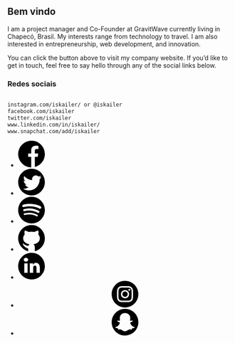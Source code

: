 ## Bem vindo

I am a project manager and Co-Founder at GravitWave currently living in Chapecó, Brasil. My interests range from technology to travel. I am also interested in entrepreneurship, web development, and innovation.

You can click the button above to visit my company website. If you’d like to get in touch, feel free to say hello through any of the social links below.


### Redes sociais

```markdown

instagram.com/iskailer/ or @iskailer
facebook.com/iskailer
twitter.com/iskailer
www.linkedin.com/in/iskailer/
www.snapchat.com/add/iskailer

```
<section class="social-links inset"><ul class="inline"><li><a class="social-link" title="Visit me on Facebook" href="https://facebook.com/iskailer" target="_blank" rel="noopener noreferrer"><span class="SVGInline"><svg class="SVGInline-svg" xmlns="http://www.w3.org/2000/svg" style="height: 60px;" viewBox="0 0 1000 1000"><path d="M1000 500c0 233-159 429-375 484V604h107l18-125H625V369c0-36 18-56 55-56h79V196s-37-8-90-8c-120 0-180 67-180 166v125H375v125h114v396C218 994 0 772 0 500 0 224 224 0 500 0s500 224 500 500z"></path></svg></span></a></li><li><a class="social-link" title="Visit me on Twitter" href="https://twitter.com/iskailer" target="_blank" rel="noopener noreferrer"><span class="SVGInline"><svg class="SVGInline-svg" xmlns="http://www.w3.org/2000/svg" style="height: 60px;" style="height: 60px;" viewBox="0 0 1000 1000"><path d="M1000 500c0 277-223 500-500 500S0 777 0 500 223 0 500 0s500 223 500 500zM875 317c-25 11-53 18-82 22 30-17 51-45 61-79-28 17-57 28-89 35-25-28-62-45-103-45-78 0-141 63-141 142 0 10 1 22 3 32-118-5-223-62-294-149-11 22-18 46-18 72 0 50 24 93 62 118-23 0-45-7-64-18v2c0 69 49 126 114 140-12 3-24 4-37 4-9 0-19-1-27-2 18 57 71 95 132 96-48 38-108 65-176 65-11 0-23-1-33-2 62 40 138 62 217 62 262 0 404-216 404-404v-18c28-19 51-45 71-73z"></path></svg></span></a></li><li><a class="social-link" title="Visit me on Spotify" href="https://open.spotify.com/user/iskailer" target="_blank" rel="noopener noreferrer"><span class="SVGInline"><svg class="SVGInline-svg" xmlns="http://www.w3.org/2000/svg" style="height: 60px;" viewBox="0 0 1000 1000"><path d="M0 500c0 277 224 500 500 500s500-223 500-500S776 0 500 0 0 223 0 500zm797-56c-115-68-258-85-376-85-75 0-141 9-206 26-4 2-9 3-14 3-27 0-47-23-47-47 0-20 14-39 33-45 72-21 153-31 232-31 137 0 297 22 425 98 14 9 22 23 22 40 0 27-23 47-47 47-8 0-15-2-22-6zm0 120c0 23-17 40-39 40-7 0-14-2-21-6-99-59-214-83-324-83-58 0-119 7-174 24-3 1-8 2-12 2-21 0-38-17-38-40 0-16 10-31 26-36 69-22 138-29 199-29 129 0 257 31 364 94 11 9 19 20 19 34zm-63 143c0 16-15 30-31 30-6 0-12-2-18-6-75-46-164-68-251-69-63-1-125 7-187 21-2 1-4 1-7 1-16 0-31-15-31-31 0-15 9-27 25-31 63-13 123-23 189-23 110 0 211 26 296 78 10 8 15 17 15 30z"></path></svg></span></a></li><li><a class="social-link" title="Visit me on GitHub" href="https://github.com/iskailer" target="_blank" rel="noopener noreferrer"><span class="SVGInline"><svg class="SVGInline-svg" xmlns="http://www.w3.org/2000/svg" style="height: 60px;" viewBox="0 0 1000 1000"><path d="M1000 508c0 232-160 429-375 485V862c0-41-10-98-52-131 134-20 239-99 239-223 0-51-21-102-58-144 11-47 17-105-4-148-53 5-106 32-145 56-33-8-67-14-105-14s-73 6-106 14c-39-24-91-51-144-56-21 43-16 101-5 148-37 42-57 93-57 144 0 124 105 203 239 223-20 15-32 36-40 57-105 2-189-81-190-81-5-4-12-5-16-2-6 3-9 10-7 16 2 5 44 124 201 172v100C160 937 0 740 0 508 0 233 223 8 500 8c275 0 500 225 500 500z"></path></svg></span></a></li><li><a class="social-link" title="Visit me on LinkedIn" href="https://www.linkedin.com/in/iskailer" target="_blank" rel="noopener noreferrer"><span class="SVGInline"><svg class="SVGInline-svg" xmlns="http://www.w3.org/2000/svg" style="height: 60px;" viewBox="0 0 1000 1000"><path d="M1000 500c0 277-223 500-500 500S0 777 0 500 223 0 500 0s500 223 500 500zM375 260c-1-41-32-73-83-73-50 0-83 32-83 73s32 73 82 73h1c51 0 83-32 83-73zm-21 136H229v354h125V396zm458 166c0-114-56-187-146-187-50 0-87 30-104 75l-4-54H434c1 13 3 83 3 83v271h125V562c0-50 23-83 62-83 38 0 63 20 63 83v188h125V562z"></path></svg></span></a></li><li><a class="social-link" title="Visit me on Instagram" href="https://instagram.com/iskailer" target="_blank" rel="noopener noreferrer"><span class="SVGInline"><svg class="SVGInline-svg" width="1000" height="1001" viewBox="-56 -369 1000 1001" xmlns="http://www.w3.org/2000/svg" style="height: 60px;"><path d="M444 631c276.142 0 500-223.858 500-500S720.142-369 444-369-56-145.142-56 131s223.858 500 500 500zm.406-800.81c-81.586 0-91.816.345-123.857 1.807-31.976 1.46-53.814 6.537-72.922 13.964-19.754 7.677-36.507 17.95-53.208 34.65-16.7 16.7-26.973 33.454-34.65 53.208-7.425 19.108-12.504 40.945-13.962 72.92C144.346 38.78 144 49.01 144 130.595s.346 91.815 1.808 123.856c1.458 31.976 6.537 53.814 13.963 72.922 7.677 19.754 17.95 36.507 34.65 53.208 16.7 16.7 33.454 26.973 53.208 34.65 19.108 7.425 40.946 12.504 72.92 13.962C352.59 430.654 362.82 431 444.407 431c81.584 0 91.814-.346 123.856-1.808 31.975-1.458 53.812-6.537 72.92-13.962 19.754-7.677 36.507-17.95 53.21-34.65 16.7-16.7 26.97-33.454 34.648-53.208 7.426-19.108 12.504-40.946 13.963-72.92 1.462-32.042 1.807-42.272 1.807-123.857 0-81.585-.345-91.815-1.807-123.857-1.46-31.975-6.537-53.812-13.963-72.92-7.677-19.754-17.95-36.507-34.65-53.21-16.7-16.7-33.454-26.97-53.208-34.647-19.108-7.426-40.945-12.504-72.92-13.963-32.042-1.462-42.272-1.807-123.856-1.807zm0 54.127c80.21 0 89.712.306 121.39 1.75 29.288 1.337 45.194 6.23 55.78 10.345 14.022 5.45 24.03 11.96 34.54 22.472 10.513 10.51 17.023 20.518 22.472 34.54 4.114 10.586 9.008 26.492 10.344 55.78 1.445 31.678 1.75 41.18 1.75 121.39 0 80.212-.305 89.714-1.75 121.39-1.336 29.29-6.23 45.196-10.344 55.78-5.45 14.023-11.96 24.03-22.472 34.542-10.51 10.513-20.518 17.022-34.54 22.472-10.586 4.114-26.492 9.008-55.78 10.343-31.673 1.447-41.173 1.753-121.39 1.753-80.218 0-89.717-.306-121.39-1.752-29.29-1.334-45.196-6.228-55.78-10.342-14.023-5.45-24.03-11.96-34.542-22.472s-17.022-20.52-22.472-34.54c-4.114-10.586-9.008-26.493-10.343-55.782-1.447-31.676-1.753-41.178-1.753-121.39 0-80.21.306-89.712 1.752-121.39 1.334-29.288 6.228-45.194 10.342-55.78 5.45-14.022 11.96-24.03 22.472-34.54 10.512-10.513 20.52-17.023 34.54-22.472 10.586-4.114 26.493-9.008 55.782-10.344 31.676-1.445 41.178-1.75 121.39-1.75zm0 346.413c-55.304 0-100.136-44.832-100.136-100.135 0-55.304 44.832-100.135 100.136-100.135 55.303 0 100.134 44.83 100.134 100.135 0 55.303-44.83 100.135-100.134 100.135zm0-254.397c-85.198 0-154.263 69.065-154.263 154.262s69.065 154.262 154.263 154.262c85.196 0 154.26-69.065 154.26-154.262S529.603-23.667 444.407-23.667zm196.405-6.095c0 19.91-16.14 36.048-36.048 36.048s-36.048-16.14-36.048-36.048c0-19.91 16.14-36.05 36.048-36.05 19.91 0 36.05 16.14 36.05 36.05z" fill-rule="evenodd"></path></svg></span></a></li><li><a class="social-link" title="Visit me on Snapchat" href="https://snapchat.com/add/iskailer" target="_blank" rel="noopener noreferrer"><span class="SVGInline"><svg class="SVGInline-svg" width="1000" height="1000" viewBox="-171 -32 1000 1000" xmlns="http://www.w3.org/2000/svg" style="height: 60px;"><path d="M329 968c276.142 0 500-223.858 500-500S605.142-32 329-32s-500 223.858-500 500S52.858 968 329 968zm4.47-159.388c-1.89 0-3.704-.073-5.52-.146-1.162.073-2.396.146-3.63.146-42.992 0-70.66-19.535-97.312-38.416-18.445-13-35.8-25.345-56.353-28.758-10.02-1.67-19.97-2.47-29.556-2.47-17.357 0-31.01 2.688-40.96 4.65-6.1 1.16-11.327 2.177-15.25 2.177-4.138 0-8.64-.87-10.6-7.552-1.672-5.81-2.906-11.402-4.14-16.848-3.05-13.943-5.23-22.585-11.04-23.456-68.262-10.53-87.797-24.91-92.08-35.077-.582-1.452-.945-2.905-1.018-4.357-.218-3.92 2.542-7.407 6.39-7.988 104.864-17.284 151.922-124.47 153.882-129.046.073-.145.146-.218.146-.363 6.39-13 7.697-24.33 3.776-33.552-7.19-16.993-30.646-24.4-46.186-29.338-3.777-1.235-7.408-2.324-10.24-3.486-31.01-12.273-33.623-24.836-32.388-31.226 2.106-10.893 16.702-18.52 28.467-18.52 3.267 0 6.1.582 8.495 1.672 13.943 6.536 26.507 9.876 37.4 9.876 14.96 0 21.495-6.318 22.367-7.117-.364-7.117-.872-14.525-1.308-22.15-3.122-49.6-6.97-111.18 8.715-146.402C192.22 135.348 292 127.142 321.411 127.142c.727 0 12.927-.145 12.927-.145h1.744c29.483 0 129.41 8.206 176.466 113.723 15.686 35.22 11.837 96.875 8.715 146.402l-.145 2.18c-.436 6.897-.872 13.58-1.235 20.042.726.8 6.754 6.535 20.334 7.044 10.31-.362 22.22-3.703 35.22-9.803 3.848-1.815 8.06-2.178 10.965-2.178 4.43 0 8.86.87 12.563 2.395l.218.073c10.53 3.703 17.43 11.11 17.574 18.808.145 7.262-5.374 18.155-32.606 28.903-2.832 1.088-6.39 2.25-10.24 3.485-15.54 4.938-38.997 12.418-46.186 29.338-3.92 9.223-2.687 20.552 3.776 33.55.073.146.145.22.145.364 1.96 4.575 48.945 111.69 153.88 129.046 3.85.653 6.61 4.066 6.465 7.988a11.678 11.678 0 0 1-1.09 4.358c-4.357 10.094-23.82 24.473-92.082 35.003-5.592 1.018-7.77 8.28-11.11 23.53-1.235 5.52-2.47 10.965-4.14 16.702-1.453 4.94-4.575 7.262-9.73 7.262h-.873c-3.63 0-8.787-.653-15.25-1.96-11.547-2.252-24.545-4.358-41.03-4.358-9.66 0-19.608.872-29.63 2.47-20.478 3.413-37.834 15.685-56.28 28.684-26.65 19.027-54.247 38.562-97.31 38.562z" fill-rule="evenodd"></path></svg></span></a></li></ul></section>
